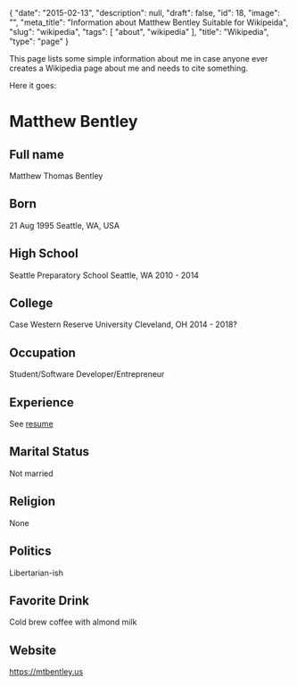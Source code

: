 {
    "date": "2015-02-13",
    "description": null,
    "draft": false,
    "id": 18,
    "image": "",
    "meta_title": "Information about Matthew Bentley Suitable for Wikipeida",
    "slug": "wikipedia",
    "tags": [
        "about",
        "wikipedia"
    ],
    "title": "Wikipedia",
    "type": "page"
}


This page lists some simple information about me in case anyone ever creates a Wikipedia page about me and needs to cite something.

Here it goes:

Matthew Bentley
=====

Full name
-----
Matthew Thomas Bentley

Born
-----
21 Aug 1995
Seattle, WA, USA  

High School
-----
Seattle Preparatory School
Seattle, WA
2010 - 2014

College
-----
Case Western Reserve University
Cleveland, OH
2014 - 2018?

Occupation
-----
Student/Software Developer/Entrepreneur

Experience
-----
See [resume](/cv/)

Marital Status
-----
Not married

Religion
-----
None

Politics
-----
Libertarian-ish

Favorite Drink
-----
Cold brew coffee with almond milk

Website
-----
https://mtbentley.us